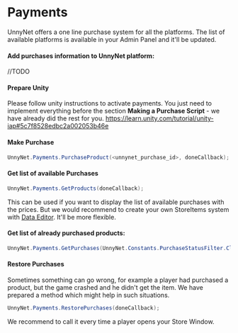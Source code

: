 # Payments

UnnyNet offers a one line purchase system for all the platforms. The list of available platforms is available in your Admin Panel and it'll be updated.

#### Add purchases information to UnnyNet platform:

//TODO
 
#### Prepare Unity

Please follow unity instructions to activate payments. You just need to implement everything before the section **Making a Purchase Script** - we have already did the rest for you.
https://learn.unity.com/tutorial/unity-iap#5c7f8528edbc2a002053b46e

#### Make Purchase

```csharp fct_label="Unity"
UnnyNet.Payments.PurchaseProduct(<unnynet_purchase_id>, doneCallback);
```

#### Get list of available Purchases

```csharp fct_label="Unity"
UnnyNet.Payments.GetProducts(doneCallback);
```

This can be used if you want to display the list of available purchases with the prices. But we would recommend to create your own StoreItems system with [Data Editor](/data_editor/basic). It'll be more flexible. 

#### Get list of already purchased products:

```csharp fct_label="Unity"
UnnyNet.Payments.GetPurchases(UnnyNet.Constants.PurchaseStatusFilter.Claimed, doneCallback);
```

#### Restore Purchases

Sometimes something can go wrong, for example a player had purchased a product, but the game crashed and he didn't get the item. We have prepared a method which might help in such situations.

```csharp fct_label="Unity"
UnnyNet.Payments.RestorePurchases(doneCallback);
```

We recommend to call it every time a player opens your Store Window.
